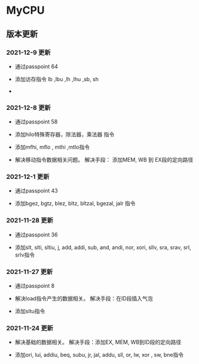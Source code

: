# MyCPU
## 版本更新

### 2021-12-9 更新

- 通过passpoint 64

- 添加访存指令 lb ,lbu ,lh ,lhu ,sb, sh
- 
### 2021-12-8 更新

- 通过passpoint 58

- 添加hilo特殊寄存器，除法器，乘法器 指令

- 添加mfhi, mflo , mthi ,mtlo指令

- 解决移动指令数据相关问题。 解决手段： 添加MEM, WB 到 EX段的定向路径

### 2021-12-1 更新

- 通过passpoint 43

- 添加bgez, bgtz, blez, bltz, bltzal, bgezal, jalr 指令

### 2021-11-28 更新

- 通过passpoint 36

- 添加slt, slti, sltiu, j, add, addi, sub, and, andi, nor, xori, sllv, sra, srav, srl, srlv指令

### 2021-11-27 更新

- 通过passpoint 8

- 解决load指令产生的数据相关。 解决手段：在ID段插入气泡 

- 添加sltu指令


### 2021-11-24 更新
- 解决基础的数据相关。 解决手段：添加EX, MEM, WB到ID段的定向路径


- 添加ori, lui, addiu, beq, subu, jr, jal, addu, sll, or, lw, xor , sw, bne指令




